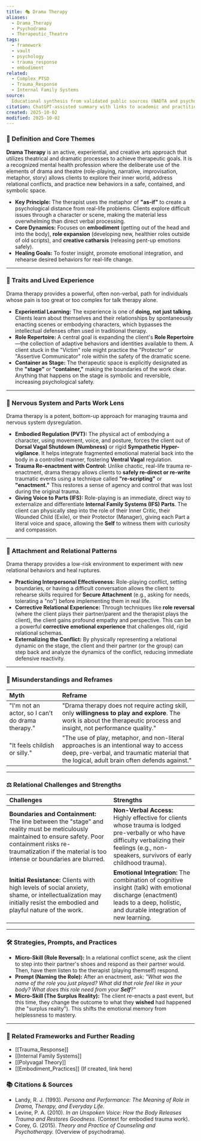 ```yaml
---
title: 🎭 Drama Therapy
aliases:
  - Drama_Therapy
  - Psychodrama
  - Therapeutic_Theatre
tags:
  - framework
  - vault
  - psychology
  - trauma_response
  - embodiment
related:
  - Complex_PTSD
  - Trauma_Response
  - Internal Family Systems
source:
  Educational synthesis from validated public sources (NADTA and psychodrama models)
citation: ChatGPT-assisted summary with links to academic and practitioner materials
created: 2025-10-02
modified: 2025-10-02
---
```


<!-- @format -->

### 🧩 Definition and Core Themes

**Drama Therapy** is an active, experiential, and creative arts approach that utilizes
theatrical and dramatic processes to achieve therapeutic goals. It is a recognized
mental health profession where the deliberate use of the elements of drama and theatre
(role-playing, narrative, improvisation, metaphor, story) allows clients to explore
their inner world, address relational conflicts, and practice new behaviors in a safe,
contained, and symbolic space.

- **Key Principle:** The therapist uses the metaphor of **"as-if"** to create a
  psychological distance from real-life problems. Clients explore difficult issues
  through a character or scene, making the material less overwhelming than direct verbal
  processing.
- **Core Dynamics:** Focuses on **embodiment** (getting out of the head and into the
  body), **role expansion** (developing new, healthier roles outside of old scripts),
  and **creative catharsis** (releasing pent-up emotions safely).
- **Healing Goals:** To foster insight, promote emotional integration, and rehearse
  desired behaviors for real-life change.

---

### 🌿 Traits and Lived Experience

Drama therapy provides a powerful, often non-verbal, path for individuals whose pain is
too great or too complex for talk therapy alone.

- **Experiential Learning:** The experience is one of **doing, not just talking**.
  Clients learn about themselves and their relationships by spontaneously enacting
  scenes or embodying characters, which bypasses the intellectual defenses often used in
  traditional therapy.
- **Role Repertoire:** A central goal is expanding the client's **Role Repertoire**—the
  collection of adaptive behaviors and identities available to them. A client stuck in
  the "Victim" role might practice the "Protector" or "Assertive Communicator" role
  within the safety of the dramatic scene.
- **Container as Stage:** The therapeutic space is explicitly designated as the
  **"stage"** or **"container,"** making the boundaries of the work clear. Anything that
  happens on the stage is symbolic and reversible, increasing psychological safety.

---

### 🧠 Nervous System and Parts Work Lens

Drama therapy is a potent, bottom-up approach for managing trauma and nervous system
dysregulation.

- **Embodied Regulation (PVT):** The physical act of embodying a character, using
  movement, voice, and posture, forces the client out of **Dorsal Vagal Shutdown
  (Numbness)** or rigid **Sympathetic Hyper-vigilance**. It helps integrate fragmented
  emotional material back into the body in a controlled manner, fostering **Ventral
  Vagal** regulation.
- **Trauma Re-enactment with Control:** Unlike chaotic, real-life trauma re-enactment,
  drama therapy allows clients to **safely re-direct or re-write** traumatic events
  using a technique called **"re-scripting"** or **"enactment."** This restores a sense
  of agency and control that was lost during the original trauma.
- **Giving Voice to Parts (IFS):** Role-playing is an immediate, direct way to
  externalize and differentiate **Internal Family Systems (IFS) Parts**. The client can
  physically step into the role of their Inner Critic, their Wounded Child (Exile), or
  their Protector (Manager), giving each Part a literal voice and space, allowing the
  **Self** to witness them with curiosity and compassion.

---

### 💞 Attachment and Relational Patterns

Drama therapy provides a low-risk environment to experiment with new relational
behaviors and heal ruptures.

- **Practicing Interpersonal Effectiveness:** Role-playing conflict, setting boundaries,
  or having a difficult conversation allows the client to rehearse skills required for
  **Secure Attachment** (e.g., asking for needs, tolerating a "no") before implementing
  them in real life.
- **Corrective Relational Experience:** Through techniques like **role reversal** (where
  the client plays their partner/parent and the therapist plays the client), the client
  gains profound empathy and perspective. This can be a powerful **corrective emotional
  experience** that challenges old, rigid relational schemas.
- **Externalizing the Conflict:** By physically representing a relational dynamic on the
  stage, the client and their partner (or the group) can step back and analyze the
  dynamics of the conflict, reducing immediate defensive reactivity.

---

### 🔄 Misunderstandings and Reframes

| Myth                                             | Reframe                                                                                                                                                                               |
| :----------------------------------------------- | :------------------------------------------------------------------------------------------------------------------------------------------------------------------------------------ |
| "I'm not an actor, so I can't do drama therapy." | "Drama therapy does not require acting skill, only **willingness to play and explore**. The work is about the therapeutic process and insight, not performance quality."              |
| "It feels childish or silly."                    | "The use of play, metaphor, and non-literal approaches is an intentional way to access deep, pre-verbal, and traumatic material that the logical, adult brain often defends against." |

---

### ⚖️ Relational Challenges and Strengths

| Challenges                                                                                                                                                                                                                    | Strengths                                                                                                                                                                                            |
| :---------------------------------------------------------------------------------------------------------------------------------------------------------------------------------------------------------------------------- | :--------------------------------------------------------------------------------------------------------------------------------------------------------------------------------------------------- |
| **Boundaries and Containment:** The line between the "stage" and reality must be meticulously maintained to ensure safety. Poor containment risks re-traumatization if the material is too intense or boundaries are blurred. | **Non-Verbal Access:** Highly effective for clients whose trauma is lodged pre-verbally or who have difficulty verbalizing their feelings (e.g., non-speakers, survivors of early childhood trauma). |
| **Initial Resistance:** Clients with high levels of social anxiety, shame, or intellectualization may initially resist the embodied and playful nature of the work.                                                           | **Emotional Integration:** The combination of cognitive insight (talk) with emotional discharge (enactment) leads to a deep, holistic, and durable integration of new learning.                      |

---

### 🛠️ Strategies, Prompts, and Practices

- **Micro-Skill (Role Reversal):** In a relational conflict scene, ask the client to
  step into their partner's shoes and respond as their partner would. Then, have them
  listen to the therapist (playing themself) respond.
- **Prompt (Naming the Role):** After an enactment, ask: _"What was the name of the role
  you just played? What did that role feel like in your body? What does this role need
  from your **Self**?"_
- **Micro-Skill (The Surplus Reality):** The client re-enacts a past event, but this
  time, they change the outcome to what they **wished** had happened (the "surplus
  reality"). This shifts the emotional memory from helplessness to mastery.

---

### 🔗 Related Frameworks and Further Reading

- [[Trauma_Response]]
- [[Internal Family Systems]]
- [[Polyvagal Theory]]
- [[Embodiment_Practices]] (If created, link here)

### 📚 Citations & Sources

- Landy, R. J. (1993). _Persona and Performance: The Meaning of Role in Drama, Therapy,
  and Everyday Life._
- Levine, P. A. (2010). _In an Unspoken Voice: How the Body Releases Trauma and Restores
  Goodness._ (Context for embodied trauma work).
- Corey, G. (2015). _Theory and Practice of Counseling and Psychotherapy._ (Overview of
  psychodrama).
